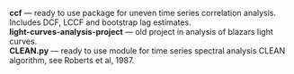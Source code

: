 **ссf** — ready to use package for uneven time series correlation analysis. Includes DCF, LCCF and bootstrap lag estimates.   
**light-curves-analysis-project** — old project in analysis of blazars light curves.  
**CLEAN.py** — ready to use module for time series spectral analysis CLEAN algorithm, see Roberts et al, 1987.  

